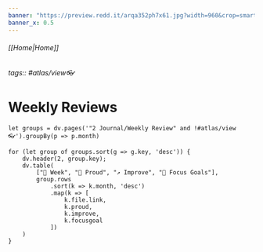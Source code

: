 ```yaml
---
banner: "https://preview.redd.it/arqa352ph7x61.jpg?width=960&crop=smart&auto=webp&s=84f9245d607b029667d5bfc4abf36547fc6213de"
banner_x: 0.5
---
```

###### [[Home|Home]]
###### tags:: #atlas/view👓
# Weekly Reviews
```dataviewjs
let groups = dv.pages('"2 Journal/Weekly Review" and !#atlas/view👓').groupBy(p => p.month)

for (let group of groups.sort(g => g.key, 'desc')) { 
	dv.header(2, group.key); 
	dv.table( 
		["📅 Week", "💪 Proud", "↗️ Improve", "🎯 Focus Goals"], 
		group.rows 
			.sort(k => k.month, 'desc')
		    .map(k => [
		        k.file.link,
		        k.proud,
		        k.improve,
		        k.focusgoal
		    ])
	)
}
```
